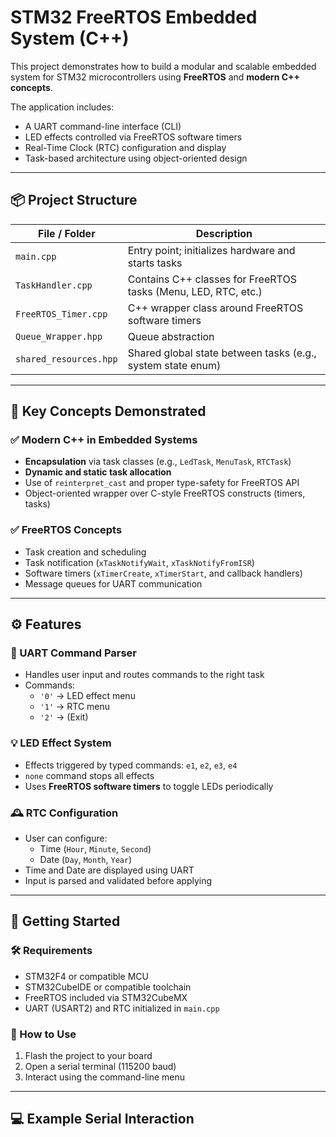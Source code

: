 # STM32 FreeRTOS Embedded System (C++)

This project demonstrates how to build a modular and scalable embedded system for STM32 microcontrollers using **FreeRTOS** and **modern C++ concepts**.

The application includes:
- A UART command-line interface (CLI)
- LED effects controlled via FreeRTOS software timers
- Real-Time Clock (RTC) configuration and display
- Task-based architecture using object-oriented design

---

## 📦 Project Structure

| File / Folder         | Description                                                 |
|-----------------------|-------------------------------------------------------------|
| `main.cpp`            | Entry point; initializes hardware and starts tasks          |
| `TaskHandler.cpp`     | Contains C++ classes for FreeRTOS tasks (Menu, LED, RTC, etc.) |
| `FreeRTOS_Timer.cpp`  | C++ wrapper class around FreeRTOS software timers           |
| `Queue_Wrapper.hpp`   | Queue abstraction                      |
| `shared_resources.hpp`| Shared global state between tasks (e.g., system state enum) |

---

## 🧠 Key Concepts Demonstrated

### ✅ Modern C++ in Embedded Systems
- **Encapsulation** via task classes (e.g., `LedTask`, `MenuTask`, `RTCTask`)
- **Dynamic and static task allocation**
- Use of `reinterpret_cast` and proper type-safety for FreeRTOS API
- Object-oriented wrapper over C-style FreeRTOS constructs (timers, tasks)

### ✅ FreeRTOS Concepts
- Task creation and scheduling
- Task notification (`xTaskNotifyWait`, `xTaskNotifyFromISR`)
- Software timers (`xTimerCreate`, `xTimerStart`, and callback handlers)
- Message queues for UART communication

---

## ⚙️ Features

### 🧭 UART Command Parser
- Handles user input and routes commands to the right task
- Commands:
  - `'0'` → LED effect menu
  - `'1'` → RTC menu
  - `'2'` → (Exit)

### 💡 LED Effect System
- Effects triggered by typed commands: `e1`, `e2`, `e3`, `e4`
- `none` command stops all effects
- Uses **FreeRTOS software timers** to toggle LEDs periodically

### 🕰️ RTC Configuration
- User can configure:
  - Time (`Hour`, `Minute`, `Second`)
  - Date (`Day`, `Month`, `Year`)
- Time and Date are displayed using UART
- Input is parsed and validated before applying

---

## 🚀 Getting Started

### 🛠️ Requirements
- STM32F4 or compatible MCU
- STM32CubeIDE or compatible toolchain
- FreeRTOS included via STM32CubeMX
- UART (USART2) and RTC initialized in `main.cpp`

### 🧪 How to Use
1. Flash the project to your board
2. Open a serial terminal (115200 baud)
3. Interact using the command-line menu

---

## 💻 Example Serial Interaction

